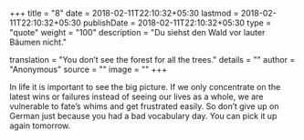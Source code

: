 +++
title        = "8"
date         = 2018-02-11T22:10:32+05:30
lastmod      = 2018-02-11T22:10:32+05:30
publishDate  = 2018-02-11T22:10:32+05:30
type         = "quote"
weight       = "100"
description  = "Du siehst den Wald vor lauter Bäumen nicht."

translation  = "You don’t see the forest for all the trees."
details      = ""
author       = "Anonymous"
source       = ""
image        = ""
+++

In life it is important to see the big picture. If we only concentrate on the
latest wins or failures instead of seeing our lives as a whole, we are
vulnerable to fate’s whims and get frustrated easily. So don’t give up on
German just because you had a bad vocabulary day. You can pick it up again
tomorrow.
